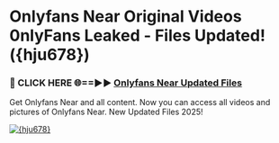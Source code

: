 # Onlyfans Near Original Videos 0nlyFans Leaked - Files Updated! ({hju678})

<h3>🔴 CLICK HERE 🌐==►► <a href="https://tinyurl.com/ms9xzufz" rel="nofollow">Onlyfans Near Updated Files</a></h3>

Get Onlyfans Near and all content. Now you can access all videos and pictures of Onlyfans Near. New Updated Files 2025!

[![{hju678}](https://i.imgur.com/PQ7UWWw.gif)](https://tinyurl.com/ms9xzufz)